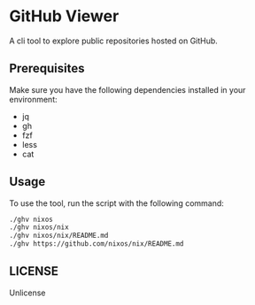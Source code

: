 # GitHub Viewer

A cli tool to explore public repositories hosted on GitHub.

## Prerequisites

Make sure you have the following dependencies installed in your environment:

- jq
- gh
- fzf
- less
- cat

## Usage

To use the tool, run the script with the following command:

```bash
./ghv nixos
./ghv nixos/nix
./ghv nixos/nix/README.md
./ghv https://github.com/nixos/nix/README.md

```

## LICENSE

Unlicense
